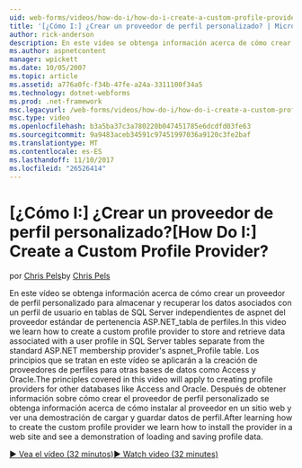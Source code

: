 ```yaml
---
uid: web-forms/videos/how-do-i/how-do-i-create-a-custom-profile-provider
title: '[¿Cómo I:] ¿Crear un proveedor de perfil personalizado? | Microsoft Docs'
author: rick-anderson
description: En este vídeo se obtenga información acerca de cómo crear un proveedor de perfil personalizado para almacenar y recuperar los datos asociados con un perfil de usuario en tablas de SQL Server independientes de t...
ms.author: aspnetcontent
manager: wpickett
ms.date: 10/05/2007
ms.topic: article
ms.assetid: a776a0fc-f34b-47fe-a24a-3311100f34a5
ms.technology: dotnet-webforms
ms.prod: .net-framework
msc.legacyurl: /web-forms/videos/how-do-i/how-do-i-create-a-custom-profile-provider
msc.type: video
ms.openlocfilehash: b3a5ba37c3a780220b047451785e6dcdfd03fe63
ms.sourcegitcommit: 9a9483aceb34591c97451997036a9120c3fe2baf
ms.translationtype: MT
ms.contentlocale: es-ES
ms.lasthandoff: 11/10/2017
ms.locfileid: "26526414"
---
```

<a name="how-do-i-create-a-custom-profile-provider"></a><span data-ttu-id="c863c-104">[¿Cómo I:] ¿Crear un proveedor de perfil personalizado?</span><span class="sxs-lookup"><span data-stu-id="c863c-104">[How Do I:] Create a Custom Profile Provider?</span></span>
====================
<span data-ttu-id="c863c-105">por [Chris Pels](https://twitter.com/chrispels)</span><span class="sxs-lookup"><span data-stu-id="c863c-105">by [Chris Pels](https://twitter.com/chrispels)</span></span>

<span data-ttu-id="c863c-106">En este vídeo se obtenga información acerca de cómo crear un proveedor de perfil personalizado para almacenar y recuperar los datos asociados con un perfil de usuario en tablas de SQL Server independientes de aspnet del proveedor estándar de pertenencia ASP.NET\_tabla de perfiles.</span><span class="sxs-lookup"><span data-stu-id="c863c-106">In this video we learn how to create a custom profile provider to store and retrieve data associated with a user profile in SQL Server tables separate from the standard ASP.NET membership provider's aspnet\_Profile table.</span></span> <span data-ttu-id="c863c-107">Los principios que se tratan en este vídeo se aplicarán a la creación de proveedores de perfiles para otras bases de datos como Access y Oracle.</span><span class="sxs-lookup"><span data-stu-id="c863c-107">The principles covered in this video will apply to creating profile providers for other databases like Access and Oracle.</span></span> <span data-ttu-id="c863c-108">Después de obtener información sobre cómo crear el proveedor de perfil personalizado se obtenga información acerca de cómo instalar al proveedor en un sitio web y ver una demostración de cargar y guardar datos de perfil.</span><span class="sxs-lookup"><span data-stu-id="c863c-108">After learning how to create the custom profile provider we learn how to install the provider in a web site and see a demonstration of loading and saving profile data.</span></span>

[<span data-ttu-id="c863c-109">&#9654; Vea el vídeo (32 minutos)</span><span class="sxs-lookup"><span data-stu-id="c863c-109">&#9654; Watch video (32 minutes)</span></span>](https://channel9.msdn.com/Blogs/ASP-NET-Site-Videos/how-do-i-create-a-custom-profile-provider)
